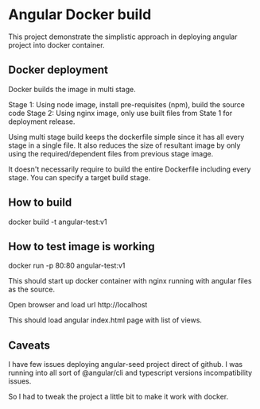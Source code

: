 # Angular Docker build

This project demonstrate the simplistic approach in deploying angular project into docker container. 

## Docker deployment
Docker builds the image in multi stage.

Stage 1: Using node image, install pre-requisites (npm), build the source code
Stage 2: Using nginx image, only use built files from State 1 for deployment release.

Using multi stage build keeps the dockerfile simple since it has all every stage in a single file. It also reduces the size of resultant image by only using the required/dependent files from previous stage image.

It doesn't necessarily require to build the entire Dockerfile including every stage. You can specify a target build stage. 


## How to build

docker build -t angular-test:v1


## How to test image is working

docker run -p 80:80 angular-test:v1

This should start up docker container with nginx running with angular files as the source.

Open browser and load url
http://localhost

This should load angular index.html page with list of views.


## Caveats

I have few issues deploying angular-seed project direct of github. I was running into all sort of @angular/cli and typescript versions incompatibility issues.

So I had to tweak the project a little bit to make it work with docker. 


